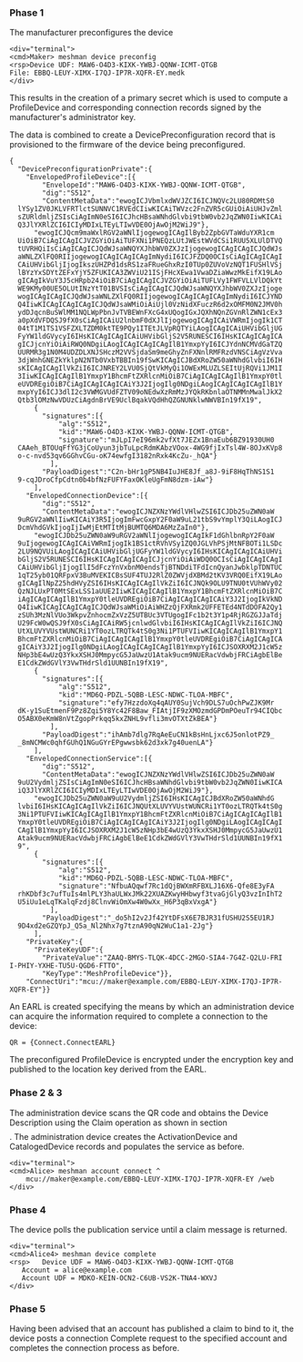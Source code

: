 
### Phase 1

The manufacturer preconfigures the device


~~~~
<div="terminal">
<cmd>Maker> meshman device preconfig
<rsp>Device UDF: MAW6-O4D3-KIXK-YWBJ-QQNW-ICMT-QTGB
File: EBBQ-LEUY-XIMX-I7QJ-IP7R-XQFR-EY.medk
</div>
~~~~

This results in the creation of a primary secret which is used to compute a ProfileDevice
and corresponding connection records signed by the manufacturer's administrator key.

The data is combined to create a DevicePreconfiguration record that is provisioned to
the firmware of the device being preconfigured.

~~~~
{
  "DevicePreconfigurationPrivate":{
    "EnvelopedProfileDevice":[{
        "EnvelopeId":"MAW6-O4D3-KIXK-YWBJ-QQNW-ICMT-QTGB",
        "dig":"S512",
        "ContentMetaData":"ewogICJVbmlxdWVJZCI6ICJNQVc2LU80RDMtS0
  lYSy1ZV0JKLVFRTlctSUNNVC1RVEdCIiwKICAiTWVzc2FnZVR5cGUiOiAiUHJvZml
  sZURldmljZSIsCiAgImN0eSI6ICJhcHBsaWNhdGlvbi9tbW0vb2JqZWN0IiwKICAi
  Q3JlYXRlZCI6ICIyMDIxLTEyLTIwVDE0OjAwOjM2WiJ9"},
      "ewogICJQcm9maWxlRGV2aWNlIjogewogICAgIlByb2ZpbGVTaWduYXR1cm
  UiOiB7CiAgICAgICJVZGYiOiAiTUFXNi1PNEQzLUtJWEstWVdCSi1RUU5XLUlDTVQ
  tUVRHQiIsCiAgICAgICJQdWJsaWNQYXJhbWV0ZXJzIjogewogICAgICAgICJQdWJs
  aWNLZXlFQ0RIIjogewogICAgICAgICAgImNydiI6ICJFZDQ0OCIsCiAgICAgICAgI
  CAiUHVibGljIjogIkszUHZPd1dsRS1zaFRueGhxRzI0TUp0ZUVoVzNQT1FUSHlVSj
  lBYzYxSDYtZEFxYjY5ZFUKICA3ZWViU21ISjFHcXEwa1VwaDZiaWwzMkEifX19LAo
  gICAgIkVuY3J5cHRpb24iOiB7CiAgICAgICJVZGYiOiAiTUFLVy1FWFVLLVlDQkYt
  WE9KMy00UE5OLUtINzYtT01BVSIsCiAgICAgICJQdWJsaWNQYXJhbWV0ZXJzIjoge
  wogICAgICAgICJQdWJsaWNLZXlFQ0RIIjogewogICAgICAgICAgImNydiI6ICJYND
  Q4IiwKICAgICAgICAgICJQdWJsaWMiOiAiUjl0VzNidXFuczR6d2xOMFM0N2JMV0h
  ydDJqcnBuSWlMM1NQLWpPbnJvTVBEWnFXcG4xUQogIGxJQXhNQnZGVnRlZWN1cEx3
  a0pXdVFDQSJ9fX0sCiAgICAiU2lnbmF0dXJlIjogewogICAgICAiVWRmIjogIk1CT
  04tT1M1TS1VSFZXLTZDM0ktTE9PQy1ITEtJLVpRQTYiLAogICAgICAiUHVibGljUG
  FyYW1ldGVycyI6IHsKICAgICAgICAiUHVibGljS2V5RUNESCI6IHsKICAgICAgICA
  gICJjcnYiOiAiRWQ0NDgiLAogICAgICAgICAgIlB1YmxpYyI6ICJYdnNCMVdGaTZQ
  UURMR3g1N0M4UDZDLXNJSHczM2VVSjdaSm9meGhyZnFXNnlRMFRzdVNSCiAgVzVva
  3djWnhGNEZkYklpN2NTb0VxbTBBIn19fSwKICAgICJBdXRoZW50aWNhdGlvbiI6IH
  sKICAgICAgIlVkZiI6ICJNREY2LVU0SjQtVkMyQi1OWExMLUZLSEItUjRQVi1JM1I
  3IiwKICAgICAgIlB1YmxpY1BhcmFtZXRlcnMiOiB7CiAgICAgICAgIlB1YmxpY0tl
  eUVDREgiOiB7CiAgICAgICAgICAiY3J2IjogIlg0NDgiLAogICAgICAgICAgIlB1Y
  mxpYyI6ICJ3dlI2c3VWMGVUdFZTV09oNEdwXzRmMzJYQkRKbnlaOTNMMnMwalJkX2
  Qtb3lOMzNwVDUzCiAgdnBrVE9UclBqakVQdHhQZGNUNklwNWVBIn19fX19",
      {
        "signatures":[{
            "alg":"S512",
            "kid":"MAW6-O4D3-KIXK-YWBJ-QQNW-ICMT-QTGB",
            "signature":"mJLpI7eI96mk2vfXt7JEZx1BnaEub6BZ91930UH0
  CAAeh_BTOUqFfYG3jCoUyun3jbTuLpcRdmKAbzVOox-4WG9fjIxTsl4W-8OJxKVp8
  o-c-nvd53qv6GGhvCGu-oK74ewfgI3182nRxk4KcZu-_hQA"}
          ],
        "PayloadDigest":"C2n-bHr1gP5NB4IuJHE8Jf_a8J-9iF8HqThNS1S1
  9-cqJDroCfpCdtn0b4bfNzFUFYFaxOKleUgFmN8dzm-iAw"}
      ],
    "EnvelopedConnectionDevice":[{
        "dig":"S512",
        "ContentMetaData":"ewogICJNZXNzYWdlVHlwZSI6ICJDb25uZWN0aW
  9uRGV2aWNlIiwKICAiY3R5IjogImFwcGxpY2F0aW9uL21tbS9vYmplY3QiLAogICJ
  DcmVhdGVkIjogIjIwMjEtMTItMjBUMTQ6MDA6MzZaIn0"},
      "ewogICJDb25uZWN0aW9uRGV2aWNlIjogewogICAgIkF1dGhlbnRpY2F0aW
  9uIjogewogICAgICAiVWRmIjogIk1BS1ctRVhVSy1ZQ0JGLVhPSjMtNFBOTi1LSDc
  2LU9NQVUiLAogICAgICAiUHVibGljUGFyYW1ldGVycyI6IHsKICAgICAgICAiUHVi
  bGljS2V5RUNESCI6IHsKICAgICAgICAgICJjcnYiOiAiWDQ0OCIsCiAgICAgICAgI
  CAiUHVibGljIjogIlI5dFczYnVxbnM0endsTjBTNDdiTFdIcnQyanJwbklpTDNTUC
  1qT25yb01QRFpxV3BuMVEKICBsSUF4TUJ2RlZ0ZWVjdXBMd2tKV3VRQ0EifX19LAo
  gICAgIlNpZ25hdHVyZSI6IHsKICAgICAgIlVkZiI6ICJNQk9OLU9TNU0tVUhWVy02
  QzNJLUxPT0MtSExLSS1aUUE2IiwKICAgICAgIlB1YmxpY1BhcmFtZXRlcnMiOiB7C
  iAgICAgICAgIlB1YmxpY0tleUVDREgiOiB7CiAgICAgICAgICAiY3J2IjogIkVkND
  Q4IiwKICAgICAgICAgICJQdWJsaWMiOiAiWHZzQjFXRmk2UFFETEd4NTdDOFA2Qy1
  zSUh3MzNlVUo3WkpvZnhocmZxVzZ5UTBUc3VTUgogIFc1b2t3Y1p4RjRGZGJJaTdj
  U29FcW0wQSJ9fX0sCiAgICAiRW5jcnlwdGlvbiI6IHsKICAgICAgIlVkZiI6ICJNQ
  UtXLUVYVUstWUNCRi1YT0ozLTRQTk4tS0g3Ni1PTUFVIiwKICAgICAgIlB1YmxpY1
  BhcmFtZXRlcnMiOiB7CiAgICAgICAgIlB1YmxpY0tleUVDREgiOiB7CiAgICAgICA
  gICAiY3J2IjogIlg0NDgiLAogICAgICAgICAgIlB1YmxpYyI6ICJSOXRXM2J1cW5z
  NHp3bE4wUzQ3YkxXSHJ0MmpycG5JaUwzU1Atak9ucm9NUERacVdwbjFRCiAgbElBe
  E1CdkZWdGVlY3VwTHdrSld1UUNBIn19fX19",
      {
        "signatures":[{
            "alg":"S512",
            "kid":"MD6Q-PDZL-5QBB-LESC-NDWC-TLOA-MBFC",
            "signature":"efy7HzzdoXq4qAUY0SujVch9DLS7uOchPwZJK9Mr
  dK-y1SuEtmenF9Pz8Zqi5Y8Yc42F8Baw_FIAtjIF9zXMOzmdGPDmPOeuTr94CIQbc
  O5ABX0eKmW8nVtZgopPrkqq5kxZNHL9vfli3mvOTXtZkBEA"}
          ],
        "PayloadDigest":"ihAmb7dlg7RqAeEuCN1kBsHnLjxc6J5onlotPZ9_
  _8mNCMWc0qhfGUhQ1NGuGYrEPgwwsbk62d3xk7g40uenLA"}
      ],
    "EnvelopedConnectionService":[{
        "dig":"S512",
        "ContentMetaData":"ewogICJNZXNzYWdlVHlwZSI6ICJDb25uZWN0aW
  9uU2VydmljZSIsCiAgImN0eSI6ICJhcHBsaWNhdGlvbi9tbW0vb2JqZWN0IiwKICA
  iQ3JlYXRlZCI6ICIyMDIxLTEyLTIwVDE0OjAwOjM2WiJ9"},
      "ewogICJDb25uZWN0aW9uU2VydmljZSI6IHsKICAgICJBdXRoZW50aWNhdG
  lvbiI6IHsKICAgICAgIlVkZiI6ICJNQUtXLUVYVUstWUNCRi1YT0ozLTRQTk4tS0g
  3Ni1PTUFVIiwKICAgICAgIlB1YmxpY1BhcmFtZXRlcnMiOiB7CiAgICAgICAgIlB1
  YmxpY0tleUVDREgiOiB7CiAgICAgICAgICAiY3J2IjogIlg0NDgiLAogICAgICAgI
  CAgIlB1YmxpYyI6ICJSOXRXM2J1cW5zNHp3bE4wUzQ3YkxXSHJ0MmpycG5JaUwzU1
  Atak9ucm9NUERacVdwbjFRCiAgbElBeE1CdkZWdGVlY3VwTHdrSld1UUNBIn19fX1
  9",
      {
        "signatures":[{
            "alg":"S512",
            "kid":"MD6Q-PDZL-5QBB-LESC-NDWC-TLOA-MBFC",
            "signature":"NfbuAQqwf7Rc1dQjBWXmRFBXLJ16X6-Qfe8E3yFA
  rhKDbf3c7ufTuIs4mlPLY3haULWxJMk22XUAZKwyHHbwyf3tvaGjGlyQ3vzInIhT2
  U5iUu1eLqTKalqFzdj8ClnvWiOmXw4W0wXx_H6P3qBxVxgA"}
          ],
        "PayloadDigest":"_do5hI2v2Jf42YtDFsX6E7BJR31fUSHU2S5EU1RJ
  9D4xd2eGZQYpJ_Q5a_Nl2Nhx7g7tznA90qN2WuC1a1-2Jg"}
      ],
    "PrivateKey":{
      "PrivateKeyUDF":{
        "PrivateValue":"ZAAQ-BMYS-TLQK-4DCC-2MGO-SIA4-7G4Z-Q2LU-FRI
I-PHIY-YXHE-TU5U-QGD6-FTTO",
        "KeyType":"MeshProfileDevice"}},
    "ConnectUri":"mcu://maker@example.com/EBBQ-LEUY-XIMX-I7QJ-IP7R-
XQFR-EY"}}
~~~~

An EARL is created specifying the means by which an administration device can acquire the
information required to complete a connection to the device:

~~~~
QR = {Connect.ConnectEARL}
~~~~

The preconfigured ProfileDevice is encrypted under the encryption key and published to
the location key derived from the EARL.


### Phase 2 & 3

The administration device scans the QR code and obtains the Device Description using
the Claim operation as shown in section $$$$. The administration device creates the 
ActivationDevice and CatalogedDevice records and populates the service as before.


~~~~
<div="terminal">
<cmd>Alice> meshman account connect ^
    mcu://maker@example.com/EBBQ-LEUY-XIMX-I7QJ-IP7R-XQFR-EY /web
</div>
~~~~

### Phase 4

The device polls the publication service until a claim message is returned.


~~~~
<div="terminal">
<cmd>Alice4> meshman device complete
<rsp>   Device UDF = MAW6-O4D3-KIXK-YWBJ-QQNW-ICMT-QTGB
   Account = alice@example.com
   Account UDF = MDKO-KEIN-OCN2-C6UB-VS2K-TNA4-WXVJ
</div>
~~~~

### Phase 5

Having been advised that an account has published a claim to bind to it, the device
posts a connection Complete request to the specified account and completes the
connection process as before.

